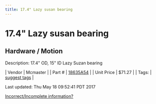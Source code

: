 ```yaml
---
title: 17.4" Lazy susan bearing
---
```


# 17.4" Lazy susan bearing
## Hardware / Motion
Description: 	17.4" OD, 15" ID Lazy Suzan bearing 

| Vendor | Mcmaster | 
| Part # | [18635A54](https://www.mcmaster.com/#18635A54) | 
| Unit Price | $71.27 | 
| Tags: | [suggest tags](https://docs.google.com/forms/d/e/1FAIpQLSeWyY8v3RgOty-MyWmh9U0iivNYN_molChYyS-0U-o-kOAv_g/viewform) | 

Last updated: Thu May 18 09:52:41 PDT 2017

 [Incorrect/Incomplete information?](https://docs.google.com/forms/d/e/1FAIpQLSeWyY8v3RgOty-MyWmh9U0iivNYN_molChYyS-0U-o-kOAv_g/viewform)
